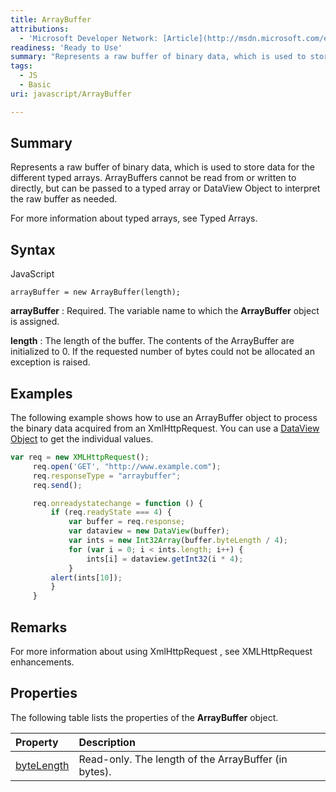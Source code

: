 ```yaml
---
title: ArrayBuffer
attributions:
  - 'Microsoft Developer Network: [Article](http://msdn.microsoft.com/en-us/library/ie/br212474(v=vs.94).aspx)'
readiness: 'Ready to Use'
summary: "Represents a raw buffer of binary data, which is used to store data for the different typed arrays. ArrayBuffers cannot be read from or written to directly, but can be passed to a typed array or DataView Object to interpret the raw buffer as needed.\n"
tags:
  - JS
  - Basic
uri: javascript/ArrayBuffer

---
```

## <span>Summary</span>

Represents a raw buffer of binary data, which is used to store data for the different typed arrays. ArrayBuffers cannot be read from or written to directly, but can be passed to a typed array or DataView Object to interpret the raw buffer as needed.

For more information about typed arrays, see Typed Arrays.

## <span>Syntax</span>

<span class="language">JavaScript</span>

    arrayBuffer = new ArrayBuffer(length);

**arrayBuffer**
:   Required. The variable name to which the **ArrayBuffer** object is assigned.

**length**
:   The length of the buffer. The contents of the ArrayBuffer are initialized to 0. If the requested number of bytes could not be allocated an exception is raised.

## <span>Examples</span>

The following example shows how to use an ArrayBuffer object to process the binary data acquired from an XmlHttpRequest. You can use a [DataView Object](/javascript/DataView) to get the individual values.

``` js
var req = new XMLHttpRequest();
     req.open('GET', "http://www.example.com");
     req.responseType = "arraybuffer";
     req.send();

     req.onreadystatechange = function () {
         if (req.readyState === 4) {
             var buffer = req.response;
             var dataview = new DataView(buffer);
             var ints = new Int32Array(buffer.byteLength / 4);
             for (var i = 0; i < ints.length; i++) {
                 ints[i] = dataview.getInt32(i * 4);
             }
         alert(ints[10]);
         }
     }
```

## <span>Remarks</span>

For more information about using XmlHttpRequest , see XMLHttpRequest enhancements.

## <span>Properties</span>

The following table lists the properties of the **ArrayBuffer** object.

|Property|Description|
|:-------|:----------|
|[byteLength](/javascript/ArrayBuffer/byteLength)|Read-only. The length of the ArrayBuffer (in bytes).|

